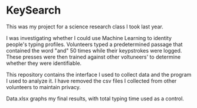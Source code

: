 # KeySearch
This was my project for a science research class I took last year.

I was investigating whether I could use Machine Learning to identity people's typing profiles. Volunteers typed a predetermined passage that contained the word "and" 50 times while their keypstrokes were logged. These presses were then trained against other voltuneers' to determine whether they were identifiable.

This repository contains the interface I used to collect data and the program I used to analyze it.
I have removed the csv files I collected from other volunteers to maintain privacy.

Data.xlsx graphs my final results, with total typing time used as a control.
